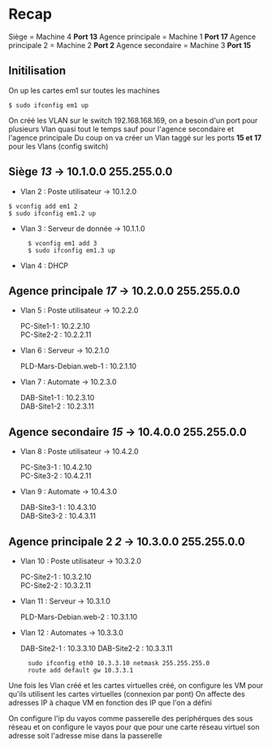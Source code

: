 # Recap

Siège = Machine 4 **Port 13**
Agence principale = Machine 1 **Port 17**
Agence principale 2 = Machine 2 **Port 2**
Agence secondaire = Machine 3 **Port 15**


## Initilisation

On up les cartes em1 sur toutes les machines

    $ sudo ifconfig em1 up

On créé les VLAN sur le switch 192.168.168.169, on a besoin d'un port pour plusieurs Vlan quasi tout le temps sauf pour l'agence secondaire et l'agence principale
Du coup on va créer un Vlan taggé sur les ports **15 et 17** pour les Vlans (config switch)


## Siège *13* → 10.1.0.0 255.255.0.0

- Vlan 2 : Poste utilisateur → 10.1.2.0

```
$ vconfig add em1 2  
$ sudo ifconfig em1.2 up
```

- Vlan 3 : Serveur de donnée → 10.1.1.0

        $ vconfig em1 add 3  
        $ sudo ifconfig em1.3 up

- Vlan 4 : DHCP

## Agence principale *17* → 10.2.0.0 255.255.0.0

- Vlan 5 : Poste utilisateur → 10.2.2.0  

    PC-Site1-1 : 10.2.2.10  
    PC-Site2-2 : 10.2.2.11

- Vlan 6 : Serveur → 10.2.1.0   

    PLD-Mars-Debian.web-1 : 10.2.1.10

- Vlan 7 : Automate → 10.2.3.0  

    DAB-Site1-1 : 10.2.3.10  
    DAB-Site1-2 : 10.2.3.11

## Agence secondaire *15* → 10.4.0.0 255.255.0.0

- Vlan 8 : Poste utilisateur → 10.4.2.0  

    PC-Site3-1 : 10.4.2.10  
    PC-Site3-2 : 10.4.2.11  

- Vlan 9 : Automate → 10.4.3.0  

    DAB-Site3-1 : 10.4.3.10  
    DAB-Site3-2 : 10.4.3.11  


## Agence principale 2 *2* → 10.3.0.0 255.255.0.0

- Vlan 10 : Poste utilisateur → 10.3.2.0  

    PC-Site2-1 : 10.3.2.10  
    PC-Site2-2 : 10.3.2.11

- Vlan 11 : Serveur → 10.3.1.0  

    PLD-Mars-Debian.web-2 : 10.3.1.10

- Vlan 12 : Automates → 10.3.3.0  

    DAB-Site2-1 : 10.3.3.10
    DAB-Site2-2 : 10.3.3.11

        sudo ifconfig eth0 10.3.3.10 netmask 255.255.255.0  
        route add default gw 10.3.3.1

    

Une fois les Vlan créé et les cartes virtuelles créé, on configure les VM pour qu'ils utilisent les cartes virtuelles (connexion par pont) 
On affecte des adresses IP à chaque VM en fonction des IP que l'on a défini


On configure l'ip du vayos comme passerelle des periphérques des sous réseau et on configure le vayos pour que pour une carte réseau virtuel son adresse
soit l'adresse mise dans la passerelle